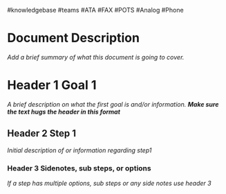 #knowledgebase  #teams #ATA #FAX #POTS #Analog #Phone

# Document Description
_Add a brief summary of what this document is going to cover._

# Header 1 Goal 1
_A brief description on what the first goal is and/or information. **Make sure the text hugs the header in this format**_ 

## Header 2 Step 1
_Initial description of or information regarding step1_

### Header 3 Sidenotes, sub steps, or options
_If a step has multiple options, sub steps or any side notes use header 3_